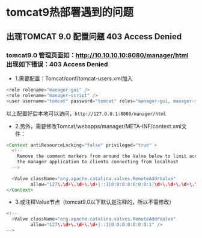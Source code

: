 # tomcat9热部署遇到的问题

<!-- toc -->

## 出现TOMCAT 9.0 配置问题 403 Access Denied

### tomcat9.0 管理页面如：http://10.10.10.10:8080/manager/html 出现如下错误：403 Access Denied

* 1.需要配置：Tomcat/conf/tomcat-users.xml加入
```java
<role rolename="manager-gui" />
<role rolename="manager-script" />
<user username="tomcat" password="tomcat" roles="manager-gui, manager-script"/>
```

以上配置好后本地可以访问，```http://127.0.0.1:8080/manager/html```

* 2.另外，需要修改Tomcat/webapps/manager/META-INF/context.xml文件：
```java
<Context antiResourceLocking="false" privileged="true" >
  <!--
    Remove the comment markers from around the Valve below to limit access to
    the manager application to clients connecting from localhost
  -->
  
  <Valve className="org.apache.catalina.valves.RemoteAddrValve"
         allow="127\.\d+\.\d+\.\d+|::1|0:0:0:0:0:0:0:1|\d+\.\d+\.\d+\.\d+" />
</Context>
```

* 3.或注释Value节点（tomcat9.0以下默认是注释的，所以不需修改）
```java
<!--
  <Valve className="org.apache.catalina.valves.RemoteAddrValve"
         allow="127\.\d+\.\d+\.\d+|::1|0:0:0:0:0:0:0:1" />
-->
```



























